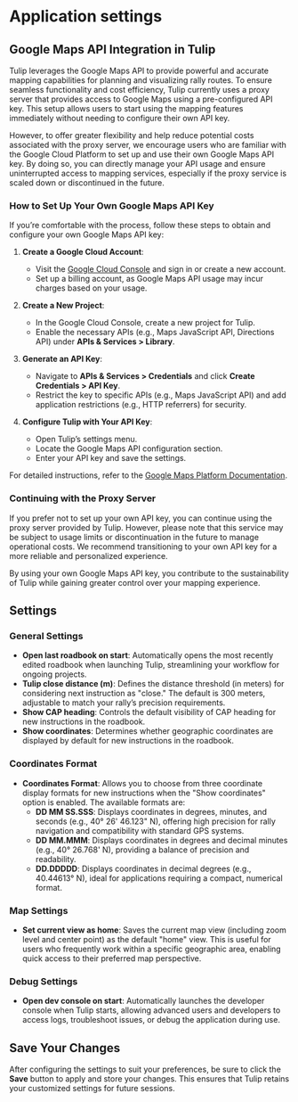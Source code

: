 # Application settings

## Google Maps API Integration in Tulip

Tulip leverages the Google Maps API to provide powerful and accurate mapping capabilities for planning and visualizing rally routes. To ensure seamless functionality and cost efficiency, Tulip currently uses a proxy server that provides access to Google Maps using a pre-configured API key. This setup allows users to start using the mapping features immediately without needing to configure their own API key.

However, to offer greater flexibility and help reduce potential costs associated with the proxy server, we encourage users who are familiar with the Google Cloud Platform to set up and use their own Google Maps API key. By doing so, you can directly manage your API usage and ensure uninterrupted access to mapping services, especially if the proxy service is scaled down or discontinued in the future.

### How to Set Up Your Own Google Maps API Key
If you’re comfortable with the process, follow these steps to obtain and configure your own Google Maps API key:

1. **Create a Google Cloud Account**:
   - Visit the [Google Cloud Console](https://console.cloud.google.com/) and sign in or create a new account.
   - Set up a billing account, as Google Maps API usage may incur charges based on your usage.

2. **Create a New Project**:
   - In the Google Cloud Console, create a new project for Tulip.
   - Enable the necessary APIs (e.g., Maps JavaScript API, Directions API) under **APIs & Services > Library**.

3. **Generate an API Key**:
   - Navigate to **APIs & Services > Credentials** and click **Create Credentials > API Key**.
   - Restrict the key to specific APIs (e.g., Maps JavaScript API) and add application restrictions (e.g., HTTP referrers) for security.

4. **Configure Tulip with Your API Key**:
   - Open Tulip’s settings menu.
   - Locate the Google Maps API configuration section.
   - Enter your API key and save the settings.

For detailed instructions, refer to the [Google Maps Platform Documentation](https://developers.google.com/maps/documentation).

### Continuing with the Proxy Server
If you prefer not to set up your own API key, you can continue using the proxy server provided by Tulip. However, please note that this service may be subject to usage limits or discontinuation in the future to manage operational costs. We recommend transitioning to your own API key for a more reliable and personalized experience.

By using your own Google Maps API key, you contribute to the sustainability of Tulip while gaining greater control over your mapping experience. 

## Settings

### General Settings
- **Open last roadbook on start**: Automatically opens the most recently edited roadbook when launching Tulip, streamlining your workflow for ongoing projects.
- **Tulip close distance (m)**: Defines the distance threshold (in meters) for considering next instruction as "close." The default is 300 meters, adjustable to match your rally’s precision requirements.
- **Show CAP heading**: Controls the default visibility of CAP heading for new instructions in the roadbook.
- **Show coordinates**: Determines whether geographic coordinates are displayed by default for new instructions in the roadbook. 

### Coordinates Format
- **Coordinates Format**: Allows you to choose from three coordinate display formats for new instructions when the "Show coordinates" option is enabled. The available formats are:
  - **DD MM SS.SSS**: Displays coordinates in degrees, minutes, and seconds (e.g., 40° 26' 46.123" N), offering high precision for rally navigation and compatibility with standard GPS systems.
  - **DD MM.MMM**: Displays coordinates in degrees and decimal minutes (e.g., 40° 26.768' N), providing a balance of precision and readability.
  - **DD.DDDDD**: Displays coordinates in decimal degrees (e.g., 40.44613° N), ideal for applications requiring a compact, numerical format.

### Map Settings
- **Set current view as home**: Saves the current map view (including zoom level and center point) as the default "home" view. This is useful for users who frequently work within a specific geographic area, enabling quick access to their preferred map perspective.

### Debug Settings
- **Open dev console on start**: Automatically launches the developer console when Tulip starts, allowing advanced users and developers to access logs, troubleshoot issues, or debug the application during use.

## Save Your Changes
After configuring the settings to suit your preferences, be sure to click the **Save** button to apply and store your changes. This ensures that Tulip retains your customized settings for future sessions.